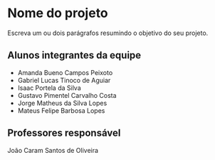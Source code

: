 # Nome do projeto
Escreva um ou dois parágrafos resumindo o objetivo do seu projeto.

## Alunos integrantes da equipe

* Amanda Bueno Campos Peixoto
* Gabriel Lucas Tinoco de Aguiar
* Isaac Portela da Silva
* Gustavo Pimentel Carvalho Costa
* Jorge Matheus da Silva Lopes
* Mateus Felipe Barbosa Lopes


## Professores responsável

João Caram Santos de Oliveira


